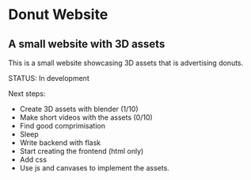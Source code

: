 # Donut Website

## A small website with 3D assets

This is a small website showcasing 3D assets that is advertising donuts.

STATUS: In development

Next steps: 
- Create 3D assets with blender (1/10)
- Make short videos with the assets (0/10)
- Find good comprimisation
- Sleep
- Write backend with flask
- Start creating the frontend (html only)
- Add css
- Use js and canvases to implement the assets.
